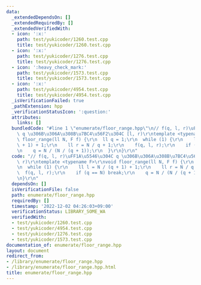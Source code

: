 ```yaml
---
data:
  _extendedDependsOn: []
  _extendedRequiredBy: []
  _extendedVerifiedWith:
  - icon: ':x:'
    path: test/yukicoder/1260.test.cpp
    title: test/yukicoder/1260.test.cpp
  - icon: ':x:'
    path: test/yukicoder/1276.test.cpp
    title: test/yukicoder/1276.test.cpp
  - icon: ':heavy_check_mark:'
    path: test/yukicoder/1573.test.cpp
    title: test/yukicoder/1573.test.cpp
  - icon: ':x:'
    path: test/yukicoder/4954.test.cpp
    title: test/yukicoder/4954.test.cpp
  _isVerificationFailed: true
  _pathExtension: hpp
  _verificationStatusIcon: ':question:'
  attributes:
    links: []
  bundledCode: "#line 1 \"enumerate/floor_range.hpp\"\n// f(q, l, r)\uFF1A\u5546\u304C\
    \ q \u306B\u306A\u308B\u7BC4\u56F2\u304C [l, r)\r\ntemplate <typename F>\r\nvoid\
    \ floor_range(ll N, F f) {\r\n  ll q = 1;\r\n  while (1) {\r\n    ll l = N / (q\
    \ + 1) + 1;\r\n    ll r = N / q + 1;\r\n    f(q, l, r);\r\n    if (q == N) break;\r\
    \n    q = N / (N / (q + 1));\r\n  }\r\n}\r\n"
  code: "// f(q, l, r)\uFF1A\u5546\u304C q \u306B\u306A\u308B\u7BC4\u56F2\u304C [l,\
    \ r)\r\ntemplate <typename F>\r\nvoid floor_range(ll N, F f) {\r\n  ll q = 1;\r\
    \n  while (1) {\r\n    ll l = N / (q + 1) + 1;\r\n    ll r = N / q + 1;\r\n  \
    \  f(q, l, r);\r\n    if (q == N) break;\r\n    q = N / (N / (q + 1));\r\n  }\r\
    \n}\r\n"
  dependsOn: []
  isVerificationFile: false
  path: enumerate/floor_range.hpp
  requiredBy: []
  timestamp: '2022-12-02 04:26:03+09:00'
  verificationStatus: LIBRARY_SOME_WA
  verifiedWith:
  - test/yukicoder/1260.test.cpp
  - test/yukicoder/4954.test.cpp
  - test/yukicoder/1276.test.cpp
  - test/yukicoder/1573.test.cpp
documentation_of: enumerate/floor_range.hpp
layout: document
redirect_from:
- /library/enumerate/floor_range.hpp
- /library/enumerate/floor_range.hpp.html
title: enumerate/floor_range.hpp
---
```

